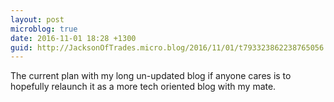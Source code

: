 ```yaml
---
layout: post
microblog: true
date: 2016-11-01 18:28 +1300
guid: http://JacksonOfTrades.micro.blog/2016/11/01/t793323862238765056.html
---
```

The current plan with my long un-updated blog if anyone cares is to hopefully relaunch it as a more tech oriented blog with my mate.
